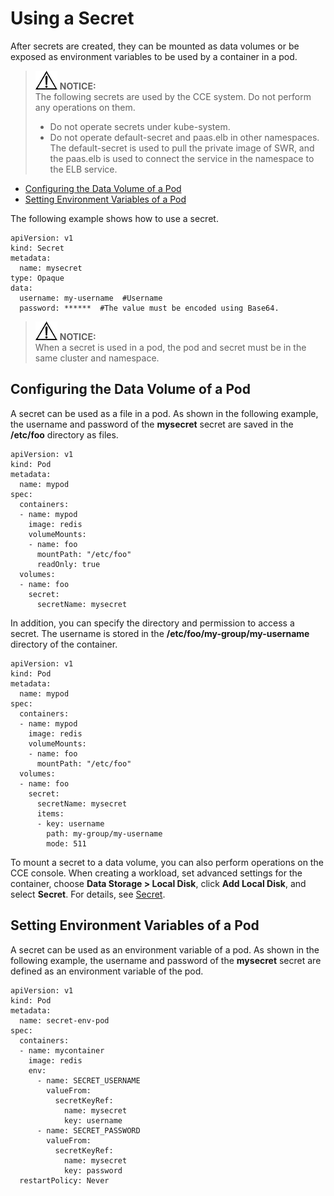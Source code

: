 # Using a Secret<a name="cce_01_0016"></a>

After secrets are created, they can be mounted as  data volumes or be exposed as  environment variables to be used by a container in a pod.

>![](public_sys-resources/icon-notice.gif) **NOTICE:**   
>The following secrets are used by the CCE system. Do not perform any operations on them.  
>-   Do not operate secrets under kube-system.  
>-   Do not operate default-secret and paas.elb in other namespaces. The default-secret is used to pull the private image of SWR, and the paas.elb is used to connect the service in the namespace to the ELB service.  

-   [Configuring the Data Volume of a Pod](#section472505211214)
-   [Setting Environment Variables of a Pod](#section207271352141216)

The following example shows how to use a secret.

```
apiVersion: v1
kind: Secret
metadata:
  name: mysecret
type: Opaque
data:
  username: my-username  #Username
  password: ******  #The value must be encoded using Base64.
```

>![](public_sys-resources/icon-notice.gif) **NOTICE:**   
>When a secret is used in a pod, the pod and secret must be in the same cluster and namespace.  

## Configuring the Data Volume of a Pod<a name="section472505211214"></a>

A secret can be used as a file in a pod. As shown in the following example, the username and password of the  **mysecret**  secret are saved in the  **/etc/foo**  directory as files.

```
apiVersion: v1
kind: Pod
metadata:
  name: mypod
spec:
  containers:
  - name: mypod
    image: redis
    volumeMounts:
    - name: foo
      mountPath: "/etc/foo"
      readOnly: true
  volumes:
  - name: foo
    secret:
      secretName: mysecret
```

In addition, you can specify the directory and permission to access a secret. The username is stored in the  **/etc/foo/my-group/my-username**  directory of the container.

```
apiVersion: v1
kind: Pod
metadata:
  name: mypod
spec:
  containers:
  - name: mypod
    image: redis
    volumeMounts:
    - name: foo
      mountPath: "/etc/foo"
  volumes:
  - name: foo
    secret:
      secretName: mysecret
      items:
      - key: username
        path: my-group/my-username
        mode: 511
```

To mount a secret to a data volume, you can also perform operations on the CCE console. When creating a workload, set advanced settings for the container, choose  **Data Storage \> Local Disk**, click  **Add Local Disk**, and select  **Secret**. For details, see  [Secret](using-local-disks-for-storage.md#section10197243134710).

## Setting Environment Variables of a Pod<a name="section207271352141216"></a>

A secret can be used as an environment variable of a pod. As shown in the following example, the username and password of the  **mysecret**  secret are defined as an environment variable of the pod.

```
apiVersion: v1
kind: Pod
metadata:
  name: secret-env-pod
spec:
  containers:
  - name: mycontainer
    image: redis
    env:
      - name: SECRET_USERNAME
        valueFrom:
          secretKeyRef:
            name: mysecret
            key: username
      - name: SECRET_PASSWORD
        valueFrom:
          secretKeyRef:
            name: mysecret
            key: password
  restartPolicy: Never
```

